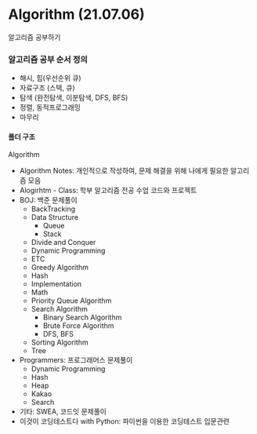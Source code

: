 # Algorithm (21.07.06)
알고리즘 공부하기

### 알고리즘 공부 순서 정의

- 해시, 힙(우선순위 큐)
- 자료구조 (스택, 큐)
- 탐색 (완전탐색, 이분탐색, DFS, BFS)
- 정렬, 동적프로그래밍
- 마무리



#### 폴더 구조

Algorithm

- Algorithm Notes: 개인적으로 작성하여, 문제 해결을 위해 나에게 필요한 알고리즘 모음
- Alogirhtm - Class: 학부 알고리즘 전공 수업 코드와 프로젝트
- BOJ: 백준 문제풀이
  - BackTracking
  - Data Structure
    - Queue
    - Stack
  - Divide and Conquer
  - Dynamic Programming
  - ETC
  - Greedy Algorithm
  - Hash
  - Implementation
  - Math
  - Priority Queue Algorithm
  - Search Algorithm
    - Binary Search Algorithm
    - Brute Force Algorithm
    - DFS, BFS
  - Sorting Algorithm
  - Tree
- Programmers: 프로그래머스 문제풀이
  - Dynamic Programming
  - Hash
  - Heap
  - Kakao
  - Search
- 기타: SWEA, 코드잇 문제풀이
- 이것이 코딩테스트다 with Python: 파이썬을 이용한 코딩테스트 입문관련

